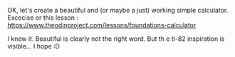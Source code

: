 OK,
let's create a beautiful and (or maybe a just) working simple calculator.
Excecise or this lesson : https://www.theodinproject.com/lessons/foundations-calculator

I knew it. Beautiful is clearly not the right word. But th e ti-82 inspiration is visible... I hope :D